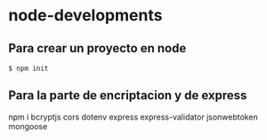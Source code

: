# node-developments

## Para crear un proyecto en node

	$ npm init


## Para la parte de encriptacion y de express
npm i bcryptjs cors dotenv express express-validator jsonwebtoken mongoose

